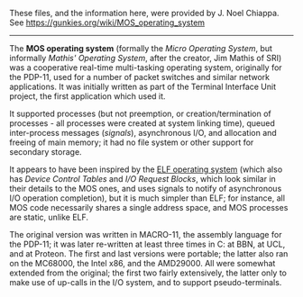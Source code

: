 These files, and the information here, were provided by J. Noel Chiappa.
See https://gunkies.org/wiki/MOS_operating_system

---

The **MOS operating system** (formally the *Micro Operating System*,
but informally *Mathis' Operating System*, after the creator, Jim
Mathis of SRI) was a cooperative real-time multi-tasking operating
system, originally for the PDP-11, used for a number of packet
switches and similar network applications.  It was initially written
as part of the Terminal Interface Unit project, the first application
which used it.

It supported processes (but not preemption, or creation/termination of
processes - all processes were created at system linking time), queued
inter-process messages (*signals*), asynchronous I/O, and allocation
and freeing of main memory; it had no file system or other support for
secondary storage.

It appears to have been inspired by the [ELF operating
system](https://github.com/larsbrinkhoff/elf-operating-system) (which
also has *Device Control Tables* and *I/O Request Blocks*, which look
similar in their details to the MOS ones, and uses signals to notify
of asynchronous I/O operation completion), but it is much simpler than
ELF; for instance, all MOS code necessarily shares a single address
space, and MOS processes are static, unlike ELF.

The original version was written in MACRO-11, the assembly language
for the PDP-11; it was later re-written at least three times in C: at
BBN, at UCL, and at Proteon.  The first and last versions were
portable; the latter also ran on the MC68000, the Intel x86, and the
AMD29000.  All were somewhat extended from the original; the first two
fairly extensively, the latter only to make use of up-calls in the I/O
system, and to support pseudo-terminals.